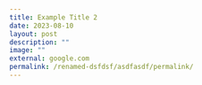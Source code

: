 ```yaml
---
title: Example Title 2
date: 2023-08-10
layout: post
description: ""
image: ""
external: google.com
permalink: /renamed-dsfdsf/asdfasdf/permalink/
---
```

